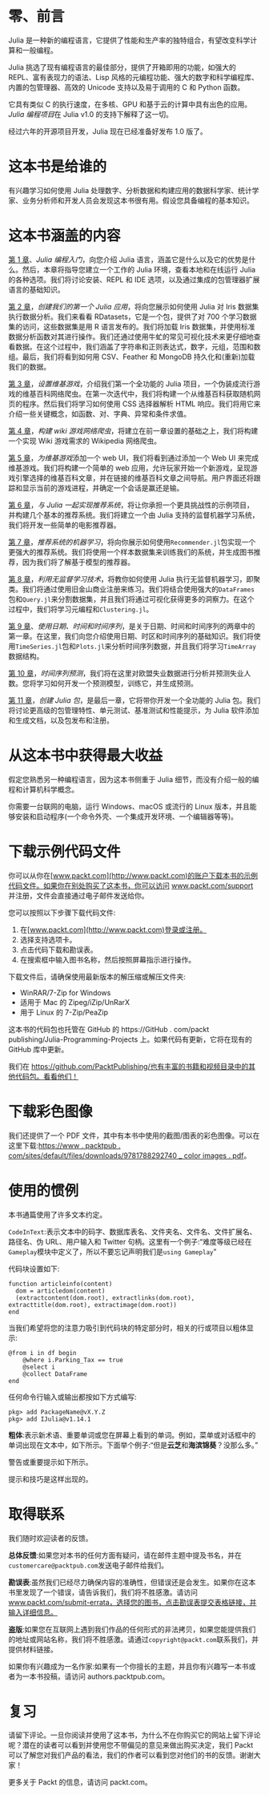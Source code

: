 

# 零、前言

Julia 是一种新的编程语言，它提供了性能和生产率的独特组合，有望改变科学计算和一般编程。

Julia 挑选了现有编程语言的最佳部分，提供了开箱即用的功能，如强大的 REPL、富有表现力的语法、Lisp 风格的元编程功能、强大的数字和科学编程库、内置的包管理器、高效的 Unicode 支持以及易于调用的 C 和 Python 函数。

它具有类似 C 的执行速度，在多核、GPU 和基于云的计算中具有出色的应用。 *Julia 编程项目*在 Julia v1.0 的支持下解释了这一切。

经过六年的开源项目开发，Julia 现在已经准备好发布 1.0 版了。



# 这本书是给谁的

有兴趣学习如何使用 Julia 处理数字、分析数据和构建应用的数据科学家、统计学家、业务分析师和开发人员会发现这本书很有用。假设您具备编程的基本知识。



# 这本书涵盖的内容

[第 1 章](90a7f09d-d63b-45d7-baf5-576470d0910f.xhtml)、*Julia 编程入门*，向您介绍 Julia 语言，涵盖它是什么以及它的优势是什么。然后，本章将指导您建立一个工作的 Julia 环境，查看本地和在线运行 Julia 的各种选项。我们将讨论安装、REPL 和 IDE 选项，以及通过集成的包管理器扩展语言的基础知识。

[第 2 章](b9056286-1d26-4cb4-bf90-bdc76722b3fb.xhtml)，*创建我们的第一个 Julia 应用*，将向您展示如何使用 Julia 对 Iris 数据集执行数据分析。我们来看看 RDatasets，它是一个包，提供了对 700 个学习数据集的访问，这些数据集是用 R 语言发布的。我们将加载 Iris 数据集，并使用标准数据分析函数对其进行操作。我们还通过使用牛虻的常见可视化技术来更仔细地查看数据。在这个过程中，我们涵盖了字符串和正则表达式，数字，元组，范围和数组。最后，我们将看到如何用 CSV、Feather 和 MongoDB 持久化和(重新)加载我们的数据。

[第 3 章](3184f173-ae3d-47f9-b7e9-f677947499f2.xhtml)，*设置维基游戏*，介绍我们第一个全功能的 Julia 项目，一个伪装成流行游戏的维基百科网络爬虫。在第一次迭代中，我们将构建一个从维基百科获取随机网页的程序。然后我们将学习如何使用 CSS 选择器解析 HTML 响应。我们将用它来介绍一些关键概念，如函数、对、字典、异常和条件求值。

[第 4 章](54146bf1-2449-4fcc-8041-98559d5c3d39.xhtml)，*构建 wiki 游戏网络爬虫*，将建立在前一章设置的基础之上，我们将构建一个实现 Wiki 游戏需求的 Wikipedia 网络爬虫。

[第 5 章](13ffe39c-8304-4c05-8ed9-5a173859f5ad.xhtml)，*为维基游戏*添加一个 web UI，我们将看到通过添加一个 Web UI 来完成维基游戏。我们将构建一个简单的 web 应用，允许玩家开始一个新游戏，呈现游戏引擎选择的维基百科文章，并在链接的维基百科文章之间导航。用户界面还将跟踪和显示当前的游戏进程，并确定一个会话是赢还是输。

[第 6 章](5e208599-8b07-4bf9-aa7c-3a133dc20fd3.xhtml)，*与 Julia 一起实现推荐系统*，将让你承担一个更具挑战性的示例项目，并构建几个基本的推荐系统。我们将建立一个由 Julia 支持的监督机器学习系统，我们将开发一些简单的电影推荐器。

[第 7 章](a3fe07c4-b551-4573-ba72-edba84b1041a.xhtml)，*推荐系统的机器学习*，将向你展示如何使用`Recommender.jl`包实现一个更强大的推荐系统。我们将使用一个样本数据集来训练我们的系统，并生成图书推荐，因为我们将了解基于模型的推荐器。

[第 8 章](035a91ab-5a02-41ef-9bf1-283993fcaf83.xhtml)，*利用无监督学习技术*，将教你如何使用 Julia 执行无监督机器学习，即聚类。我们将通过使用旧金山商业注册来练习。我们将结合使用强大的`DataFrames`包和`Query.jl`来分割数据集，并且我们将通过可视化获得更多的洞察力。在这个过程中，我们将学习元编程和`Clustering.jl`。

[第 9 章](11df7c94-2e9a-4cc5-aba1-b9c9c93800a0.xhtml)、*使用日期、时间和时间序列*，是关于日期、时间和时间序列的两章中的第一章。在这里，我们向您介绍使用日期、时区和时间序列的基础知识。我们将使用`TimeSeries.jl`包和`Plots.jl`来分析时间序列数据，并且我们将学习`TimeArray`数据结构。

[第 10 章](10a7ebf6-fe6e-462e-be99-b7e1afd4d290.xhtml)，*时间序列预测*，我们将在这里对欧盟失业数据进行分析并预测失业人数。您将学习如何开发一个预测模型，训练它，并生成预测。

[第 11 章](8391f749-e95c-4ff9-ba40-d71c91b1d7fd.xhtml)，*创建 Julia 包*，是最后一章，它将带你开发一个全功能的 Julia 包。我们将讨论更高级的包管理特性、单元测试、基准测试和性能提示，为 Julia 软件添加和生成文档，以及包发布和注册。



# 从这本书中获得最大收益

假定您熟悉另一种编程语言，因为这本书侧重于 Julia 细节，而没有介绍一般的编程和计算机科学概念。

你需要一台联网的电脑，运行 Windows、macOS 或流行的 Linux 版本，并且能够安装和启动程序(一个命令外壳、一个集成开发环境、一个编辑器等等)。



# 下载示例代码文件

你可以从你在[www.packt.com](http://www.packt.com)的账户下载本书的示例代码文件。如果你在别处购买了这本书，你可以访问 www.packt.com/support 并注册，文件会直接通过电子邮件发送给你。

您可以按照以下步骤下载代码文件:

1.  在[www.packt.com](http://www.packt.com)登录或注册。
2.  选择支持选项卡。
3.  点击代码下载和勘误表。
4.  在搜索框中输入图书名称，然后按照屏幕指示进行操作。

下载文件后，请确保使用最新版本的解压缩或解压文件夹:

*   WinRAR/7-Zip for Windows
*   适用于 Mac 的 Zipeg/iZip/UnRarX
*   用于 Linux 的 7-Zip/PeaZip

这本书的代码包也托管在 GitHub 的 https://GitHub . com/packt publishing/Julia-Programming-Projects 上。如果代码有更新，它将在现有的 GitHub 库中更新。

我们在 https://github.com/PacktPublishing/也有丰富的书籍和视频目录中的其他代码包。看看他们！



# 下载彩色图像

我们还提供了一个 PDF 文件，其中有本书中使用的截图/图表的彩色图像。可以在这里下载:[https://www . packtpub . com/sites/default/files/downloads/9781788292740 _ color images . pdf](https://www.packtpub.com/sites/default/files/downloads/9781788292740_ColorImages.pdf)。



# 使用的惯例

本书通篇使用了许多文本约定。

`CodeInText`:表示文本中的码字、数据库表名、文件夹名、文件名、文件扩展名、路径名、伪 URL、用户输入和 Twitter 句柄。这里有一个例子:“难度等级已经在`Gameplay`模块中定义了，所以不要忘记声明我们是`using Gameplay`”

代码块设置如下:

```
function articleinfo(content) 
  dom = articledom(content) 
  (extractcontent(dom.root), extractlinks(dom.root), extracttitle(dom.root), extractimage(dom.root)) 
end 
```

当我们希望将您的注意力吸引到代码块的特定部分时，相关的行或项目以粗体显示:

```
@from i in df begin 
    @where i.Parking_Tax == true 
    @select i 
    @collect DataFrame 
end 
```

任何命令行输入或输出都按如下方式编写:

```
pkg> add PackageName@vX.Y.Z 
pkg> add IJulia@v1.14.1
```

**粗体**:表示新术语、重要单词或您在屏幕上看到的单词。例如，菜单或对话框中的单词出现在文本中，如下所示。下面举个例子:“但是**云芝**和**海滨锦葵**？没那么多。”

警告或重要提示如下所示。

提示和技巧是这样出现的。



# 取得联系

我们随时欢迎读者的反馈。

**总体反馈**:如果您对本书的任何方面有疑问，请在邮件主题中提及书名，并在`customercare@packtpub.com`发送电子邮件给我们。

**勘误表**:虽然我们已经尽力确保内容的准确性，但错误还是会发生。如果你在这本书里发现了一个错误，请告诉我们，我们将不胜感激。请访问 www.packt.com/submit-errata，选择您的图书，点击勘误表提交表格链接，并输入详细信息。

**盗版**:如果您在互联网上遇到我们作品的任何形式的非法拷贝，如果您能提供我们的地址或网站名称，我们将不胜感激。请通过`copyright@packt.com`联系我们，并提供材料链接。

如果你有兴趣成为一名作家:如果有一个你擅长的主题，并且你有兴趣写一本书或者为一本书投稿，请访问 authors.packtpub.com。



# 复习

请留下评论。一旦你阅读并使用了这本书，为什么不在你购买它的网站上留下评论呢？潜在的读者可以看到并使用您不带偏见的意见来做出购买决定，我们 Packt 可以了解您对我们产品的看法，我们的作者可以看到您对他们的书的反馈。谢谢大家！

更多关于 Packt 的信息，请访问 packt.com。